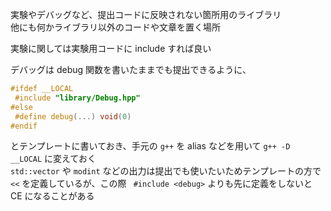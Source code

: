 実験やデバッグなど、提出コードに反映されない箇所用のライブラリ  
他にも何かライブラリ以外のコードや文章を置く場所  

実験に関しては実験用コードに include すれば良い  

デバッグは debug 関数を書いたままでも提出できるように、
```cpp
#ifdef __LOCAL
 #include "library/Debug.hpp"
#else
 #define debug(...) void(0)
#endif
```
とテンプレートに書いておき、手元の ```g++``` を alias などを用いて ```g++ -D __LOCAL``` に変えておく  
```std::vector``` や ```modint``` などの出力は提出でも使いたいためテンプレートの方で```<<``` を定義しているが、この際 ``` #include <debug>``` よりも先に定義をしないと CE になることがある